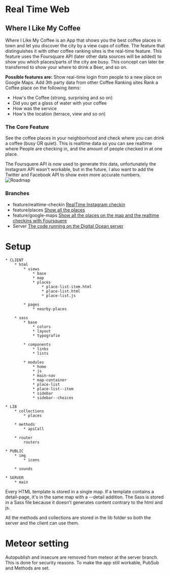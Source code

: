 # Real Time Web
## Where I Like My Coffee
Where I Like My Coffee is an App that shows you the best coffee places in town and let you discover the city by a view cups of coffee. The feature that distinguishes it with other coffee ranking sites is the real-time feature. This feature uses the Foursquare API (later other data sources will be added) to show you which places/parts of the city are busy.
This concept can later be transferred to show your where to drink a Beer, and so on.

**Possible features are:**
Show real-time login from people to a new place on Google Maps.
Add 3th party data from other Coffee Ranking sites
Rank a Coffee place on the following items:

* How's the Coffee (strong, surprising and so on)
* Did you get a glass of water with your coffee
* How was the service
* How's the location (terrace, view and so on)

### The Core Feature
See the coffee places in your neighborhood and check where you can drink a coffee (busy OR quiet). This is realtime data so you can see realtime where People are checking in, and the amount of people checked in at one place.

The Foursquere API is now used to generate this data, unfortunately the Instagram API wasn't workable, but in the future, I also want to add the Twitter and Facebook API to show even more accurate numbers.
![Roadmap](https://github.com/MartijnNieuwenhuizen/Real_Time_Web/blob/feature/places/readme_images/roadmap.jpg "Roadmap")

### Branches
* feature/realtime-checkin [RealTime Instagram checkin](https://github.com/MartijnNieuwenhuizen/Real_Time_Web/tree/feature/realtime-checkin)
* feature/places [Show all the places](https://github.com/MartijnNieuwenhuizen/Real_Time_Web/tree/feature/places)
* feature/google-maps [Show all the places on the map and the realtime checkins with Foursquere](https://github.com/MartijnNieuwenhuizen/Real_Time_Web/tree/feature/google-maps)
* Server [The code running on the Digital Ocean server](https://github.com/MartijnNieuwenhuizen/Real_Time_Web/tree/feature/places)

# Setup
	* CLIENT
		* html
			* views
				* base
				* map 
				* places
					* place-list-item.html
					* place-list.html
					* place-list.js
					
			* pages
				* nearby-places
		
		* sass
			* base
				* colors
				* layout
				* typografie

			* components
				* links
				* lists

			* modules
				* home
				* js
				* main-nav
				* map-container
				* place-list
				* place-list--item
				* sidebar
				* sidebar--choices

	* LIB
		* collections
			* places

		* methods
			* apiCall

		* router
			routers

	* PUBLIC
		* img
			* icons

		* sounds

	* SERVER
		* main


Every HTML template is stored in a single map. If a template contains a detail-page, it's in the same map with a  --detail addition. The Sass is stored in a Sass file because it doesn't generates content contrary to the html and js.

All the methods and collections are stored in the lib folder so both the server and the client can use them.

# Meteor setting
Autopublish and insecure are removed from meteor at the server branch. This is done for security reasons. To make the app still workable, PubSub and Methods are set.